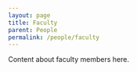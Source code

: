 ```yaml
---
layout: page
title: Faculty
parent: People
permalink: /people/faculty
---
```

Content about faculty members here.
